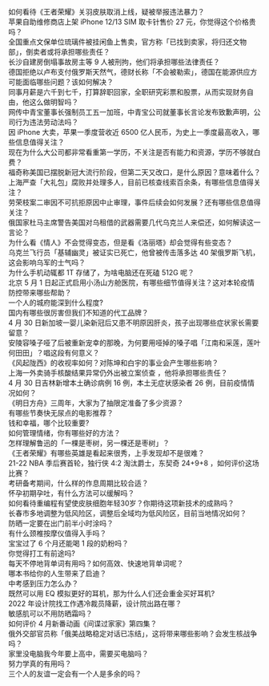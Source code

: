 如何看待《王者荣耀》关羽皮肤取消上线，疑被举报违法暴力？  
苹果自助维修商店上架 iPhone 12/13 SIM 取卡针售价 27 元，你觉得这个价格贵吗？  
全国重点文保单位琉璃件被挂闲鱼上售卖，官方称「已找到卖家，将归还文物部」，倒卖者或将承担哪些责任？  
长沙自建房倒塌事故房主等 9 人被刑拘，他们将承担哪些法律责任？  
德国拒绝以卢布支付俄罗斯天然气，德财长称「不会被勒索」，德国在能源供应方可能面临哪些问题？该如何解决？  
同事月薪是六千到七千，打算辞职回家，全职研究彩票和股票，从而实现财务自由，他这么做明智吗？  
网传中青宝董事长强制员工五一加班，中青宝公司就董事长言论发布致歉声明，公司行为违法劳动法吗？  
因 iPhone 大卖，苹果一季度营收近 6500 亿人民币，为史上一季度最高收入，哪些信息值得关注？  
现在为什么大公司都非常看重第一学历，不关注是否有能力和资源，学历不够就白费？  
福奇称美国已摆脱新冠大流行阶段，但第二天又改口，是什么原因？意味着什么？  
上海严查「大礼包」腐败并处理多人，目前已核查线索百余条，有哪些信息值得关注？  
劳荣枝案二审因不可抗拒原因中止审理，事件后续会如何发展？还有哪些信息值得关注？  
俄国家杜马主席警告美国对乌租借的武器需要几代乌克兰人来偿还，如何解读这一言论？  
为什么看《情人》不会觉得变态，但是看《洛丽塔》却会觉得有些变态？  
乌克兰飞行员「基辅幽灵」被证实已死亡，他曾被传击落多达 40 架俄罗斯飞机，这会影响乌军的士气吗？  
为什么手机动辄都 1T 存储了，为啥电脑还在死磕 512G 呢？  
北京 5 月 1 日起正式启用小汤山方舱医院，有哪些细节值得关注？这对本轮疫情防控带来哪些帮助？  
一个人的城府能深到什么程度?  
国内有哪些很厉害但我们不知道的代工品牌？  
4 月 30 日新加坡一婴儿染新冠后又患不明原因肝炎，孩子出现哪些症状家长需要留意？  
安陵容嗓子哑了后被重新宠幸的那晚，为何要用哑掉的嗓子唱「江南和采莲，莲叶何田田」？唱这段有何意义？  
《风起陇西》的收视率如何？对陈坤和白宇的事业会产生哪些影响？  
上海一外卖骑手核酸结果异常仍外出被立案侦查 ，他将承担哪些责任？  
4 月 30 日吉林新增本土确诊病例 16 例，本土无症状感染者 26 例，目前疫情情况如何？  
《明日方舟》三周年，大家为了抽限定准备了多少资源？  
有哪些节奏快无尿点的电影推荐？  
钱和幸福，哪个比较重要?  
如何管理情绪，你有哪些好的方法？  
怎样理解鲁迅的「一棵是枣树，另一棵还是枣树」？  
《王者荣耀》有哪些英雄是看起来很秀，上手发现却不是很难？  
21-22 NBA 季后赛首轮，独行侠 4:2 淘汰爵士，东契奇 24+9+8 ，如何评价这场比赛？  
考研备考期间，什么样的作息周期比较合适？  
怀孕初期孕吐，有什么方法可以缓解吗？  
如何看待重编程有望使皮肤细胞年轻30岁？你期待这项新技术的成熟吗？  
长春市多地调整为低风险区，调整后全域均为低风险区，目前当地情况如何？  
防晒一定要在出门前半小时涂吗？  
有什么颈椎按摩仪值得入手吗？  
宝宝过了 6 个月还能喝 1 段的奶粉吗？  
你觉得打工有前途吗?  
每天不停地背单词有用吗？如何高效、快速地背单词呢？  
哪本书给你的人生带来了启迪？  
中考感到压力怎么办？  
既然可以用 EQ 模拟更好的耳机，那为什么人们还会重金买好耳机?  
2022 年设计院找工作遇冷裁员降薪，设计院出路在哪？  
敏感肌可以不用防晒霜吗？  
如何评价 4 月新番动画《间谍过家家》第四集？  
俄外交部官员称「俄美战略稳定对话已冻结」，这将带来哪些影响？会发生核战争吗？  
家里没电脑我今年要上高中，需要买电脑吗？  
努力学真的有用吗？  
三个人的友谊一定会有一个人是多余的吗？  

